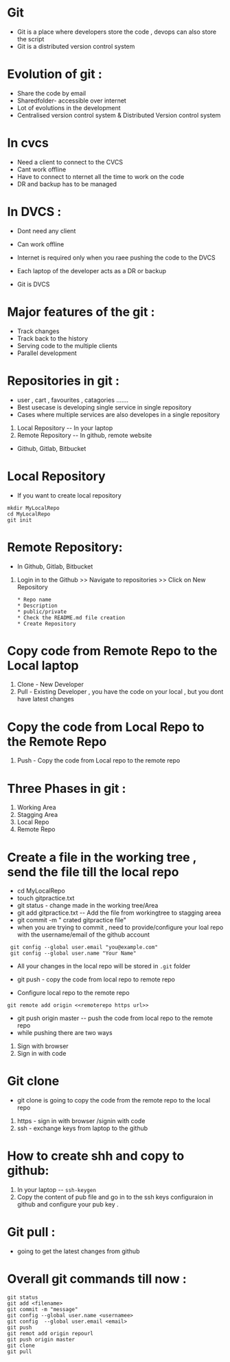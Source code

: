 # Git 
* Git is a place where developers store the code , devops can also store the script
* Git is a distributed version control system

# Evolution of git :
* Share the code by email
* Sharedfolder- accessible over internet 
* Lot of evolutions in the development 
* Centralised version control system & Distributed Version control system 

# In cvcs
* Need a client to connect to the CVCS 
* Cant work offline
* Have to connect to nternet all the time to work on the code
* DR and backup has to be managed 

# In DVCS :
* Dont need any client 
* Can work offline
* Internet is required only when you raee pushing the code to the DVCS
* Each laptop of the developer acts as a DR or backup


*  Git is DVCS 
# Major features of the git :
* Track changes 
* Track back to the history 
* Serving code to the multiple clients 
* Parallel development 

# Repositories in git :
* user , cart , favourites , catagories .......
* Best usecase is developing single service in single repository
* Cases where multiple services are also developes in a single repository 

1. Local Repository   -- In your laptop
2. Remote Repository  -- In github, remote website 


* Github, Gitlab, Bitbucket 

# Local Repository 
* If you want to create local repository 

```
mkdir MyLocalRepo
cd MyLocalRepo
git init 
```

# Remote Repository:
* In Github, Gitlab, Bitbucket 
1. Login in to the Github >> Navigate to repositories >> Click on New Repository 
    ```
    * Repo name 
    * Description
    * public/private
    * Check the README.md file creation
    * Create Repository 
    ```

# Copy code from Remote Repo to the Local laptop 
1. Clone  - New Developer 
2. Pull   - Existing Developer , you have the code on your local , but you dont have latest changes 


# Copy the code from Local Repo to the Remote Repo 
1. Push  - Copy the code from Local repo to the remote repo 


# Three Phases in git :
1. Working Area
2. Stagging Area 
3. Local Repo 
4. Remote Repo

# Create a file in the working tree , send the file till the local repo
* cd MyLocalRepo
* touch gitpractice.txt
* git status - change made in the working tree/Area
* git add gitpractice.txt -- Add the file from workingtree to stagging areea
* git commit -m " crated gitpractice file" 
* when you are trying to commit , need to provide/configure your loal repo with the username/email of the github account 

```
 git config --global user.email "you@example.com"
 git config --global user.name "Your Name"

```
* All your changes in the local repo will be stored in  ```.git``` folder

* git push - copy the code from local repo to remote repo 

* Configure local repo to the remote repo 
```
git remote add origin <<remoterepo https url>>
```
* git push origin master  -- push the code from local repo to the remote repo 
* while pushing there are two ways 
1. Sign with browser
2. Sign in with code 


# Git clone 
* git clone is going to copy the code from the remote repo to the local repo 
1. https - sign in with browser /signin with code
2. ssh   - exchange keys from laptop to the github

# How to create shh and copy to github:
1. In your laptop -- ```ssh-keygen```
2. Copy the content of pub file and go in to the ssh keys configuraion in github and configure your pub key .


# Git pull :
* going to get the latest changes from github 



# Overall git commands till now :
```
git status 
git add <filename>
git commit -m "message"
git config --global user.name <usernamee>
git config  --global user.email <email>
git push 
git remot add origin repourl
git push origin master
git clone
git pull

```